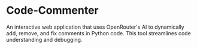 # Code-Commenter
An interactive web application that uses OpenRouter's AI to dynamically add, remove, and fix comments in Python code. This tool streamlines code understanding and debugging.
